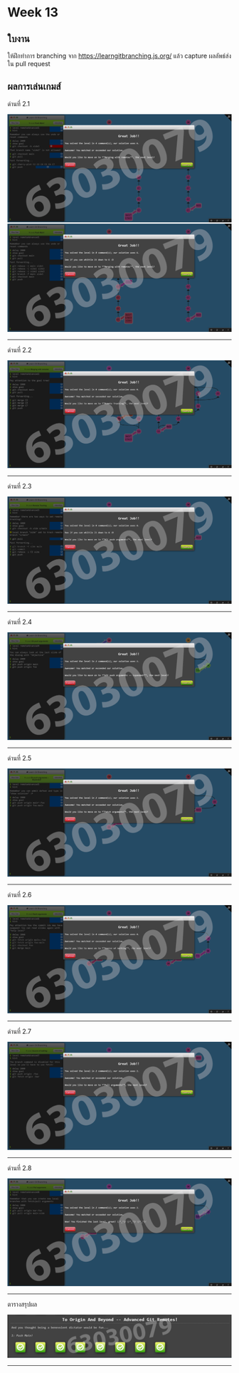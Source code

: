 # Week 13 #

## ใบงาน

ให้ฝึกทำการ branching  จาก  https://learngitbranching.js.org/ แล้ว capture ผลลัพธ์ส่งใน pull request

## ผลการเล่นเกมส์

ด่านที่ 2.1 

<img src="Remote/Level2/2.1-1.png">
<img src="Remote/Level2/2.1-2.png">

---

ด่านที่ 2.2

<img src="Remote/Level2/2.2.png">

---

ด่านที่ 2.3

<img src="Remote/Level2/2.3.png">

---

ด่านที่ 2.4

<img src="Remote/Level2/2.4.png">

---

ด่านที่ 2.5

<img src="Remote/Level2/2.5.png">

---

ด่านที่ 2.6

<img src="Remote/Level2/2.6.png">

---

ด่านที่ 2.7

<img src="Remote/Level2/2.7.png">

---

ด่านที่ 2.8

<img src="Remote/Level2/2.8.png">

---

ตารางสรุปผล

<img src="Remote/Level2/goal2.png">

---
